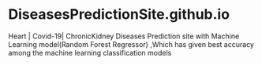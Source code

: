 # DiseasesPredictionSite.github.io
Heart | Covid-19| ChronicKidney Diseases Prediction site with Machine Learning model(Random Forest Regressor) ,Which has given best accuracy among the machine learning classification models
